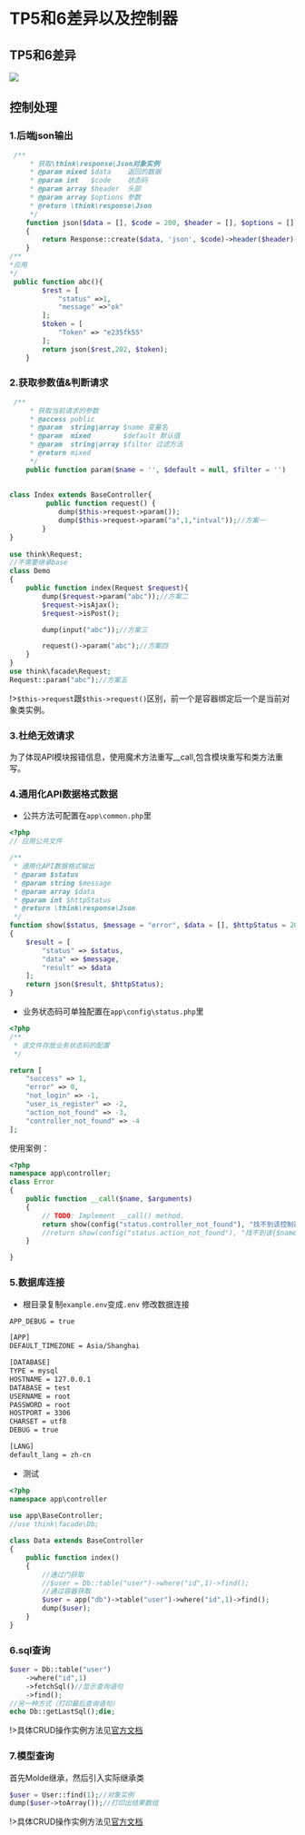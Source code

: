 # TP5和6差异以及控制器

## TP5和6差异

![](https://cdn.jsdelivr.net/gh/mumozi/Figure_bed/img/20200609160815.png)

## 控制处理

### 1.后端json输出

```php
 /**
     * 获取\think\response\Json对象实例
     * @param mixed $data    返回的数据
     * @param int   $code    状态码
     * @param array $header  头部
     * @param array $options 参数
     * @return \think\response\Json
     */
    function json($data = [], $code = 200, $header = [], $options = []): Json
    {
        return Response::create($data, 'json', $code)->header($header)->options($options);
    }
/**
*应用
*/
 public function abc(){
        $rest = [
            "status" =>1,
            "message" =>"ok"
        ];
        $token = [
            "Token" => "e235fk55"
        ];
        return json($rest,202, $token);
    }
```

### 2.获取参数值&判断请求

```php
 /**
     * 获取当前请求的参数
     * @access public
     * @param  string|array $name 变量名
     * @param  mixed        $default 默认值
     * @param  string|array $filter 过滤方法
     * @return mixed
     */
    public function param($name = '', $default = null, $filter = '')
        
        
class Index extends BaseController{
         public function request() {
            dump($this->request->param());
            dump($this->request->param("a",1,"intval"));//方案一
        }
}
   
use think\Request;
//不需要继承base
class Demo
{
    public function index(Request $request){
        dump($request->param("abc"));//方案二
        $request->isAjax();
        $request->isPost();

        dump(input("abc"));//方案三

        request()->param("abc");//方案四
    }
}
use think\facade\Request;
Request::param("abc");//方案五
```

!>`$this->request`跟`$this->request()`区别，前一个是容器绑定后一个是当前对象类实例。

### 3.杜绝无效请求

为了体现API模块报错信息，使用魔术方法重写__call,包含模块重写和类方法重写。

### 4.通用化API数据格式数据

- 公共方法可配置在`app\common.php`里

```php
<?php
// 应用公共文件

/**
 * 通用化API数据格式输出
 * @param $status
 * @param string $message
 * @param array $data
 * @param int $httpStatus
 * @return \think\response\Json
 */
function show($status, $message = "error", $data = [], $httpStatus = 200)
{
    $result = [
        "status" => $status,
        "data" => $message,
        "result" => $data
    ];
    return json($result, $httpStatus);
}
```

- 业务状态码可单独配置在`app\config\status.php`里

```php
<?php
/**
 * 该文件存放业务状态码的配置
 */

return [
    "success" => 1,
    "error" => 0,
    "not_login" => -1,
    "user_is_register" => -2,
    "action_not_found" => -3,
    "controller_not_found" => -4
];
```

使用案例：

```php
<?php
namespace app\controller;
class Error
{
    public function __call($name, $arguments)
    {
        // TODO: Implement __call() method.
        return show(config("status.controller_not_found"), "找不到该控制器", null, 400);
        //return show(config("status.action_not_found"), "找不到该{$name}方法" ,null, 404);
    }

}
```

### 5.数据库连接

- 根目录复制`example.env`变成`.env` 修改数据连接

```bash
APP_DEBUG = true

[APP]
DEFAULT_TIMEZONE = Asia/Shanghai

[DATABASE]
TYPE = mysql
HOSTNAME = 127.0.0.1
DATABASE = test
USERNAME = root
PASSWORD = root
HOSTPORT = 3306
CHARSET = utf8
DEBUG = true

[LANG]
default_lang = zh-cn
```

- 测试

```php
<?php
namespace app\controller
    
use app\BaseController;
//use think\facade\Db;

class Data extends BaseController
{
    public function index()
    {
        //通过门获取
        //$user = Db::table("user")->where("id",1)->find();
        //通过容器获取
        $user = app("db")->table("user")->where("id",1)->find();
        dump($user);
    }
}
```

### 6.sql查询

```php
$user = Db::table("user")
    ->where("id",1)
    ->fetchSql()//显示查询语句
    ->find();
//另一种方式（打印最后查询语句）
echo Db::getLastSql();die;
```

!>具体CRUD操作实例方法见[官方文档](https://www.kancloud.cn/manual/thinkphp6_0/1037533)

### 7.模型查询

首先Molde继承，然后引入实际继承类

```php
$user = User::find(1);//对象实例
dump($user->toArray());//打印出结果数组
```

!>具体CRUD操作实例方法见[官方文档](https://www.kancloud.cn/manual/thinkphp6_0/1037585)